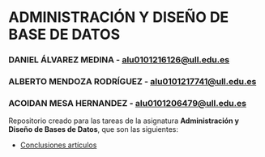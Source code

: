 # ADMINISTRACIÓN Y DISEÑO DE BASE DE DATOS

### DANIEL ÁLVAREZ MEDINA - [alu0101216126@ull.edu.es](alu0101216126@ull.edu.es)
### ALBERTO MENDOZA RODRÍGUEZ - [alu0101217741@ull.edu.es](alu0101217741@ull.edu.es)
### ACOIDAN MESA HERNANDEZ - [alu0101206479@ull.edu.es](alu0101206479@ull.edu.es)

Repositorio creado para las tareas de la asignatura **Administración y Diseño de Bases de Datos**, que son las siguientes:
  * [Conclusiones artículos](https://github.com/alu0101216126/ADBDD/tree/main/Conclusiones%20art%C3%ADculos)
